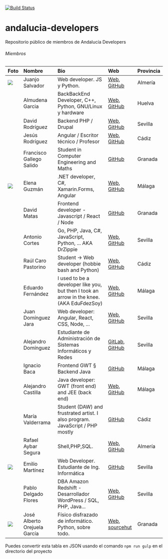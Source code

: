 [![Build Status](https://travis-ci.org/JuanjoSalvador/andalucia-developers.svg?branch=master)](https://travis-ci.org/JuanjoSalvador/andalucia-developers)

# andalucia-developers
Repositorio público de miembros de Andalucía Developers

###### Miembros
 Foto | Nombre | Bio       | Web      | Provincia 
 |-----|:-------|:----------|:---------|:----------
 |![](https://avatars2.githubusercontent.com/u/5058655?s=80)|Juanjo Salvador | Web developer. JS y Python. | [Web](http://juanjosalvador.me), [GitHub](https://github.com/JuanjoSalvador) | Almería 
 ||Almudena Garcia | BackBackEnd Developer, C++, Python, GNU/Linux y hardware | [Web](http://hatsuit.wordpress.com), [GitHub](https://github.com/almuhs) | Huelva 
 ||David Rodríguez | Backend PHP / Drupal | [Web](https://davidjguru.github.io/), [GitHub](https://github.com/davidjguru)| Sevilla 
 ||Jesús Rodríguez | Angular / Escritor técnico / Profesor | [Web](http://angular-tips.com/), [GitHub](https://github.com/Foxandxss)| Cádiz 
 ||Francisco Gallego Salido | Student in Computer Engineering and Maths | [GitHub](https://github.com/fgallegosalido) | Granada 
 |![](https://avatars2.githubusercontent.com/u/6389665?s=80)|Elena Guzmán | .NET developer, C#, Xamarin.Forms, Angular | [Web](https://beelzenef.github.io), [GitHub](https://github.com/Beelzenef)| Málaga 
 ||David Matas | Frontend developer - Javascript / React / Node | [GitHub](https://github.com/davidmatas) | Granada 
 ||Antonio Cortes | Go, PHP, Java, C#, JavaScript, Python, ... AKA DrZippie  | [Web](https://antoniocortes.com/), [GitHub](https://github.com/drzippie)| Sevilla 
 ||Raúl Caro Pastorino | Student → Web developer (hobbie bash and Python) | [Web](http://www.fryntiz.es), [GitHub](https://github.com/fryntiz) | Cádiz 
 ||Eduardo Fernández | I used to be a developer like you, but then I took an arrow in the knee. (AKA EduFdezSoy) | [Web](https://edufdezsoy.es/), [GitHub](https://github.com/EduFdezSoy) | Málaga 
 ||Juan Domínguez Jara | Web developer: Angular, React, CSS, Node, ... | [Web](https://fuken.xyz), [GitHub](https://github.com/juandjara) | Sevilla 
 ||Alejandro Domínguez | Estudiante de Administración de Sistemas Informáticos y Redes | [GitLab](https://gitlab.com/aledomu), [GitHub](https://github.com/aledomu) | Sevilla 
 ||Ignacio Baca | Frontend GWT § Backend Java | [GitHub](https://github.com/ibaca) | Málaga 
 ||Alejandro Castilla | Java developer: GWT (front end) and JEE (back end) | [Web](https://alejandro-castilla.com), [GitHub](https://github.com/alejandrocq) | Málaga 
 ||María Valderrama | Student (DAW) and frustrated artist. I also program. JavaScript / PHP mostly | [GitHub](https://github.com/mavalroot) | Cádiz 
 ||Rafael Aybar Segura | Shell,PHP,SQL. | [Web](https://rafaelaybarsegura.wordpress.com/), [GitHub](https://github.com/RafaelAybar) | Almería
 |![](https://avatars3.githubusercontent.com/u/30650412?s=80&u=d4432d23c941dba39f4bcf99f6e8605a98540a22&v=4)|Emilio Martínez | Web Developer. Estudiante de Ing. Informática | [GitHub](https://github.com/emrivero) | Sevilla
 ||Pablo Delgado Flores | DBA Amazon Redshift - Desarrollador WordPress / SQL, PHP, Java... | [Web](https://pablodelgadoflores.com/), [GitHub](https://github.com/pablodelflores) | Sevilla
 |![](https://avatars1.githubusercontent.com/u/13300909?s=80)| José Alberto Orejuela García | Físico disfrazado de informático. Python, sobre todo. | [Web](https://josealberto4444.com/), [sourcehut](https://git.sr.ht/~josealberto4444/) | Granada

Puedes convertir esta tabla en JSON usando el comando `npm run gulp` en el directorio del proyecto 

